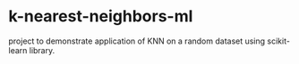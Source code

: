 # k-nearest-neighbors-ml

project to demonstrate application of KNN on a random dataset using scikit-learn library.

